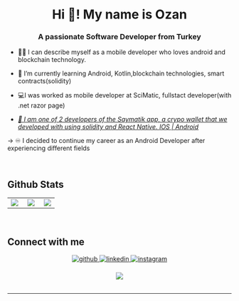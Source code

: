 # **<div align="center">Hi 👋! My name is Ozan</div>**  
  

### <div align="center">A passionate Software Developer from Turkey</div>  
  

- 👨‍💻 I can describe myself as a mobile  developer who loves android and blockchain technology.  
  

- 🌱 I’m currently learning Android, Kotlin,blockchain technologies, smart contracts(solidity)
  

- 💻I was worked as mobile developer at SciMatic, fullstact developer(with .net razor page)  
  

- *<ins>📌 I am one of 2 developers of the Saymatik app, a crypo wallet that we developed with using solidity and React Native. [IOS](https://apps.apple.com/tr/app/saymatik/id6444104653?l=tr) | [Android](https://play.google.com/store/apps/details?id=com.scimatic.saymatik&hl=tr&gl=US)</ins>*  

-> ♾️  I decided to continue my career as an Android Developer after experiencing different fields

<br/>  



## Github Stats  
<table><tr><td valign="top" width="33%">

<div align="left">
           <img
          src="https://github-readme-stats.vercel.app/api?username=ozankayikci&hide_title=false&hide_rank=false&show_icons=true&include_all_commits=true&count_private=true&disable_animations=false&theme=darcula&locale=en&hide_border=true"
          align="left"
        />
      </div>
    </td>
    <td valign="top" width="33%">
      <div align="center">
        <img
          src="https://github-readme-stats.vercel.app/api/top-langs?username=ozankayikci&locale=en&count_private=true&hide_title=false&hide=ShaderLab,HLSL&layout=compact&card_width=320&langs_count=6&theme=dracula&hide_border=true"
          align="center"
        />
      </div>
    </td>
    <td valign="top" width="33%">
      <div align="right">
        <img
          src="https://streak-stats.demolab.com?user=ozankayikci&locale=en&mode=daily&theme=dracula&hide_border=false&border_radius=5"
          align="right"
        />
      </div>

</td></tr></table>  

<br/>  


## Connect with me  
<div align="center">
<a href="https://github.com/ozankayikci" target="_blank">
<img src=https://img.shields.io/badge/github-%2324292e.svg?&style=for-the-badge&logo=github&logoColor=white alt=github style="margin-bottom: 5px;" />
</a>
<a href="https://linkedin.com/in/ozan-kayikci0" target="_blank">
<img src=https://img.shields.io/badge/linkedin-%231E77B5.svg?&style=for-the-badge&logo=linkedin&logoColor=white alt=linkedin style="margin-bottom: 5px;" />
</a>
<a href="https://instagram.com/ozan_kayikci" target="_blank">
<img src=https://img.shields.io/badge/instagram-%23000000.svg?&style=for-the-badge&logo=instagram&logoColor=white alt=instagram style="margin-bottom: 5px;" />
</a>  
</div>  
  

<br/>  

<div align="center">
<img src="https://komarev.com/ghpvc/?username=ozankayikci&&style=flat-square" align="center" />
</div>  

<br />

----

